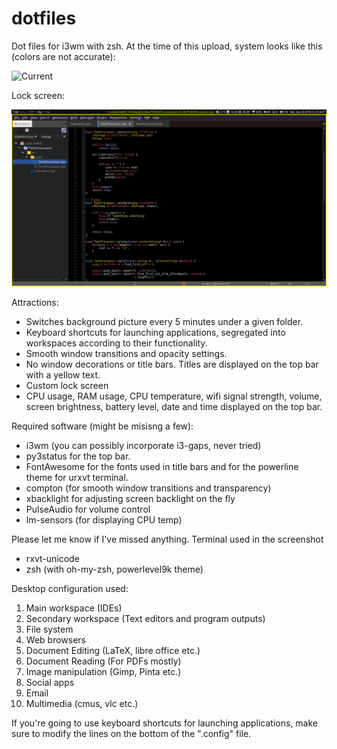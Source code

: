 # dotfiles
Dot files for i3wm with zsh. At the time of this upload, system looks like this (colors are not accurate):

![Current](https://github.com/canmetan/dotfiles/blob/master/gifs/sc.gif?raw=true)

Lock screen:

![Lock](https://github.com/canmetan/dotfiles/blob/master/gifs/lock.gif?raw=true)

Attractions:

- Switches background picture every 5 minutes under a given folder.
- Keyboard shortcuts for launching applications, segregated into workspaces according to their functionality.
- Smooth window transitions and opacity settings.
- No window decorations or title bars. Titles are displayed on the top bar with a yellow text.
- Custom lock screen
- CPU usage, RAM usage, CPU temperature, wifi signal strength, volume, screen brightness, battery level, date and time displayed on the top bar.

Required software (might be misisng a few):

- i3wm (you can possibly incorporate i3-gaps, never tried)
- py3status for the top bar.
- FontAwesome for the fonts used in title bars and for the powerline theme for urxvt terminal.
- compton (for smooth window transitions and transparency)
- xbacklight for adjusting screen backlight on the fly
- PulseAudio for volume control
- lm-sensors (for displaying CPU temp)

Please let me know if I've missed anything.
Terminal used in the screenshot 

- rxvt-unicode
- zsh (with oh-my-zsh, powerlevel9k theme)

Desktop configuration used:

1. Main workspace (IDEs)
1. Secondary workspace (Text editors and program outputs)
1. File system
1. Web browsers
1. Document Editing (LaTeX, libre office etc.)
1. Document Reading (For PDFs mostly)
1. Image manipulation (Gimp, Pinta etc.)
1. Social apps
1. Email
1. Multimedia (cmus, vlc etc.)

If you're going to use keyboard shortcuts for launching applications, make sure to modify the lines on the bottom of the ".config" file.